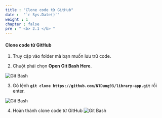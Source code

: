 ```yaml
---
title : "Clone code từ GitHub"
date :  "`r Sys.Date()`" 
weight : 1
chapter : false
pre : " <b> 2.1 </b> "
---
```

#### Clone code từ GitHub
1. Truy cập vào folder mà bạn muốn lưu trữ code.

2. Chuột phải chọn **Open Git Bash Here**.

![Git Bash](../../../images/2-CloneCode/01.png?width=40pc)

3. Gõ lệnh **`git clone https://github.com/NTDung93/library-app.git`** rồi enter.

![Git Bash](../../../images/2-CloneCode/02.png?width=40pc)

4. Hoàn thành clone code từ GitHub
![Git Bash](../../../images/2-CloneCode/03.png?width=40pc)